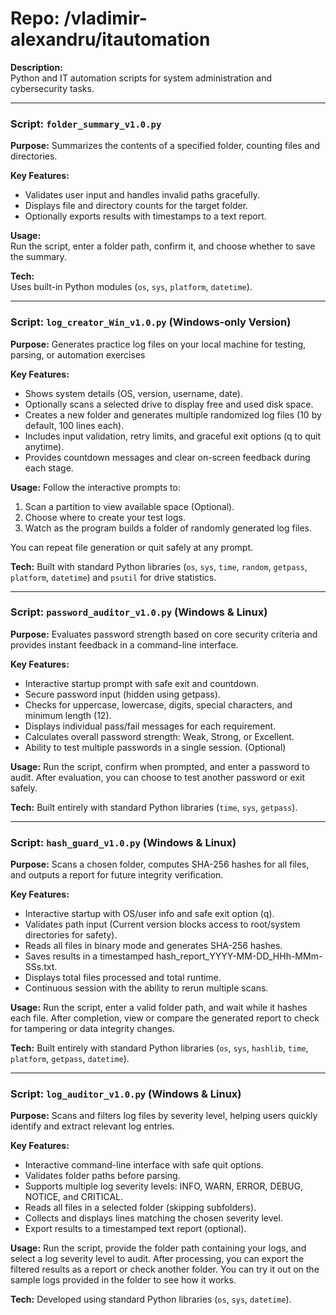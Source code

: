 # Repo: /vladimir-alexandru/itautomation  

**Description:**  
Python and IT automation scripts for system administration and cybersecurity tasks.

---

### Script: `folder_summary_v1.0.py`  

**Purpose:** Summarizes the contents of a specified folder, counting files and directories.  

**Key Features:**  
- Validates user input and handles invalid paths gracefully.  
- Displays file and directory counts for the target folder.  
- Optionally exports results with timestamps to a text report.  

**Usage:**  
Run the script, enter a folder path, confirm it, and choose whether to save the summary.  

**Tech:**  
Uses built-in Python modules (`os`, `sys`, `platform`, `datetime`).  

---

### Script: `log_creator_Win_v1.0.py` (Windows-only Version)

**Purpose:** Generates practice log files on your local machine for testing, parsing, or automation exercises

**Key Features:**
- Shows system details (OS, version, username, date).
- Optionally scans a selected drive to display free and used disk space.
- Creates a new folder and generates multiple randomized log files (10 by default, 100 lines each).
- Includes input validation, retry limits, and graceful exit options (q to quit anytime).
- Provides countdown messages and clear on-screen feedback during each stage.

**Usage:**
Follow the interactive prompts to:
1. Scan a partition to view available space (Optional).
2. Choose where to create your test logs.
3. Watch as the program builds a folder of randomly generated log files.

You can repeat file generation or quit safely at any prompt.

**Tech:**
Built with standard Python libraries (`os`, `sys`, `time`, `random`, `getpass`, `platform`, `datetime`) and `psutil` for drive statistics.

---

### Script: `password_auditor_v1.0.py` (Windows & Linux)

**Purpose:** Evaluates password strength based on core security criteria and provides instant feedback in a command-line interface.

**Key Features:**
- Interactive startup prompt with safe exit and countdown.
- Secure password input (hidden using getpass).
- Checks for uppercase, lowercase, digits, special characters, and minimum length (12).
- Displays individual pass/fail messages for each requirement.
- Calculates overall password strength: Weak, Strong, or Excellent.
- Ability to test multiple passwords in a single session. (Optional)

**Usage:**
Run the script, confirm when prompted, and enter a password to audit. 
After evaluation, you can choose to test another password or exit safely.

**Tech:**
Built entirely with standard Python libraries (`time`, `sys`, `getpass`).

---

### Script: `hash_guard_v1.0.py` (Windows & Linux)

**Purpose:** Scans a chosen folder, computes SHA-256 hashes for all files, and outputs a report for future integrity verification.

**Key Features:**
- Interactive startup with OS/user info and safe exit option (q).
- Validates path input (Current version blocks access to root/system directories for safety).
- Reads all files in binary mode and generates SHA-256 hashes.
- Saves results in a timestamped hash_report_YYYY-MM-DD_HHh-MMm-SSs.txt.
- Displays total files processed and total runtime.
- Continuous session with the ability to rerun multiple scans.

**Usage:**
Run the script, enter a valid folder path, and wait while it hashes each file.
After completion, view or compare the generated report to check for tampering or data integrity changes.

**Tech:**
Built entirely with standard Python libraries (`os`, `sys`, `hashlib`, `time`, `platform`, `getpass`, `datetime`).

---

### Script: `log_auditor_v1.0.py` (Windows & Linux)

**Purpose:** Scans and filters log files by severity level, helping users quickly identify and extract relevant log entries.

**Key Features:**
- Interactive command-line interface with safe quit options.
- Validates folder paths before parsing.
- Supports multiple log severity levels: INFO, WARN, ERROR, DEBUG, NOTICE, and CRITICAL.
- Reads all files in a selected folder (skipping subfolders).
- Collects and displays lines matching the chosen severity level.
- Export results to a timestamped text report (optional).

**Usage:**
Run the script, provide the folder path containing your logs, and select a log severity level to audit.
After processing, you can export the filtered results as a report or check another folder.
You can try it out on the sample logs provided in the folder to see how it works.

**Tech:**
Developed using standard Python libraries (`os`, `sys`, `datetime`).